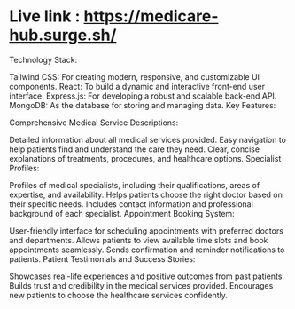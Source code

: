 # Live link : https://medicare-hub.surge.sh/

 Technology Stack:

Tailwind CSS: For creating modern, responsive, and customizable UI components.
React: To build a dynamic and interactive front-end user interface.
Express.js: For developing a robust and scalable back-end API.
MongoDB: As the database for storing and managing data.
Key Features:

Comprehensive Medical Service Descriptions:

Detailed information about all medical services provided.
Easy navigation to help patients find and understand the care they need.
Clear, concise explanations of treatments, procedures, and healthcare options.
Specialist Profiles:

Profiles of medical specialists, including their qualifications, areas of expertise, and availability.
Helps patients choose the right doctor based on their specific needs.
Includes contact information and professional background of each specialist.
Appointment Booking System:

User-friendly interface for scheduling appointments with preferred doctors and departments.
Allows patients to view available time slots and book appointments seamlessly.
Sends confirmation and reminder notifications to patients.
Patient Testimonials and Success Stories:

Showcases real-life experiences and positive outcomes from past patients.
Builds trust and credibility in the medical services provided.
Encourages new patients to choose the healthcare services confidently.
